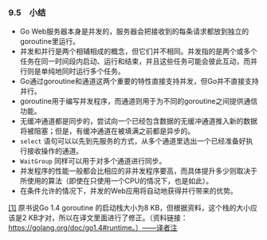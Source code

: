 ### 9.5　小结

+ Go Web服务器本身是并发的，服务器会把接收到的每条请求都放到独立的goroutine里运行。
+ 并发和并行是两个相辅相成的概念，但它们并不相同。并发指的是两个或多个任务在同一时间段内启动、运行和结束，并且这些任务可能会彼此互动，而并行则是单纯地同时运行多个任务。
+ Go通过goroutine和通道这两个重要的特性直接支持并发，但Go并不直接支持并行。
+ goroutine用于编写并发程序，而通道则用于为不同的goroutine之间提供通信功能。
+ 无缓冲通道都是同步的，尝试向一个已经包含数据的无缓冲通道推入新的数据将被阻塞；但是，有缓冲通道在被填满之前都是异步的。
+ `select` 语句可以以先到先服务的方式，从多个通道里选出一个已经准备好执行接收操作的通道。
+ `WaitGroup` 同样可以用于对多个通道进行同步。
+ 并发程序的性能一般都会比相应的非并发程序要高，而具体提升多少则取决于所使用的算法（即使在只使用一个CPU的情况下，也是如此）。
+ 在条件允许的情况下，并发的Web应用将自动地获得并行带来的优势。

<a class="my_markdown" href="['#ac91']">[1]</a> 原书说Go 1.4 goroutine 的启动栈大小为8 KB，但根据资料，这个栈的大小应该是2 KB才对，所以在译文里面进行了修正。（资料链接：https://golang.org/doc/go1.4#runtime。）——译者注



